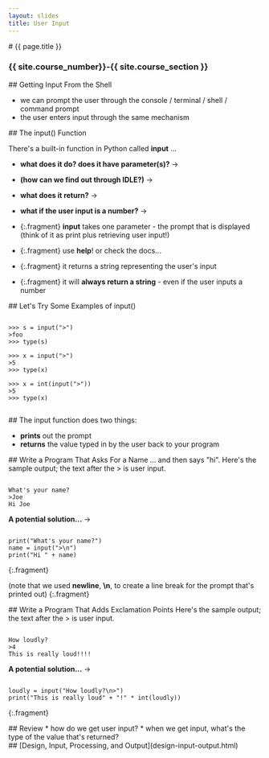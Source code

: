```yaml
---
layout: slides
title: User Input 
---
```


<section markdown="block" class="intro-slide">
# {{ page.title }}

### {{ site.course_number}}-{{ site.course_section }}

<p><small></small></p>
</section>

<section markdown="block">
##  Getting Input From the Shell

* we can prompt the user through the console / terminal / shell / command prompt
* the user enters input through the same mechanism
</section>

<section markdown="block">
##  The input() Function

There's a built-in function in Python called __input__ ...

* __what does it do? does it have parameter(s)?__ &rarr;
* __(how can we find out through IDLE?)__ &rarr;
* __what does it return?__ &rarr;
* __what if the user input is a number?__ &rarr;

* {:.fragment} __input__ takes one parameter - the prompt that is displayed (think of it as print plus retrieving user input!) 
* {:.fragment} use __help__! or check the docs...
* {:.fragment} it returns a string representing the user's input
* {:.fragment} it will __always return a string__ - even if the user inputs a number
</section>

<section markdown="block">
##  Let's Try Some Examples of input()
<pre><code data-trim contenteditable>
>>> s = input(">")
>foo
>>> type(s)
<class 'str'>
>>> x = input(">")
>5
>>> type(x)
<class 'str'>
>>> x = int(input(">"))
>5
>>> type(x)
<class 'int'>
</code></pre>

</section>

<section markdown="block">
##  The input function does two things: 

* __prints__ out the prompt
* __returns__ the value typed in by the user back to your program

</section>

<section markdown="block">
##  Write a Program That Asks For a Name
... and then says "hi".  Here's the sample output; the text after the &gt; is user input.

<pre><code data-trim contenteditable>
What's your name?
>Joe
Hi Joe
</code></pre>

__A potential solution...__ &rarr;

<pre><code data-trim contenteditable>
print("What's your name?")
name = input(">\n")
print("Hi " + name)
</code></pre>
{:.fragment}

(note that we used __newline__, __\n__, to create a line break for the prompt that's printed out)
{:.fragment}
</section>

<section markdown="block">
##  Write a Program That Adds Exclamation Points
Here's the sample output; the text after the &gt; is user input.

<pre><code data-trim contenteditable>
How loudly?
>4
This is really loud!!!!
</code></pre>
__A potential solution...__ &rarr;

<pre><code data-trim contenteditable>
loudly = input("How loudly?\n>")
print("This is really loud" + "!" * int(loudly))
</code></pre>
{:.fragment}
</section>

<section markdown="block">
##  Review
* how do we get user input?
* when we get input, what's the type of the value that's returned?
</section>

<section markdown="block">
##  [Design, Input, Processing, and Output](design-input-output.html)
</section>

